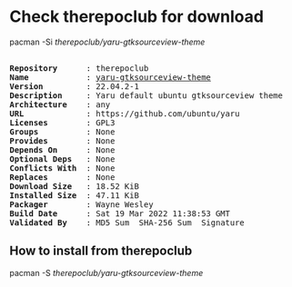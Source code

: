 # Check therepoclub for download

pacman -Si *therepoclub/yaru-gtksourceview-theme*

<div class="highlight"><pre class="highlight"><text>
<b>Repository</b>      : therepoclub
<b>Name</b>            : <a href="../../x86_64/yaru-gtksourceview-theme-22.04.3.1-1-any.pkg.tar.zst">yaru-gtksourceview-theme</a>
<b>Version</b>         : 22.04.2-1
<b>Description</b>     : Yaru default ubuntu gtksourceview theme
<b>Architecture</b>    : any
<b>URL</b>             : https://github.com/ubuntu/yaru
<b>Licenses</b>        : GPL3
<b>Groups</b>          : None
<b>Provides</b>        : None
<b>Depends On</b>      : None
<b>Optional Deps</b>   : None
<b>Conflicts With</b>  : None
<b>Replaces</b>        : None
<b>Download Size</b>   : 18.52 KiB
<b>Installed Size</b>  : 47.11 KiB
<b>Packager</b>        : Wayne Wesley <wayne6324@gmail.com>
<b>Build Date</b>      : Sat 19 Mar 2022 11:38:53 GMT
<b>Validated By</b>    : MD5 Sum  SHA-256 Sum  Signature
</text></pre></div>

## How to install from therepoclub

pacman -S *therepoclub/yaru-gtksourceview-theme*
